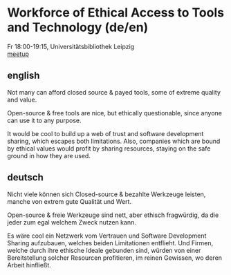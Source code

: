 # Workforce of Ethical Access to Tools and Technology (de/en)

Fr 18:00-19:15, Universitätsbibliothek Leipzig  
[meetup](https://www.meetup.com/Workforce-of-Ethical-Access-to-Tools-and-Technology/)

## english

Not many can afford closed source & payed tools, some of extreme quality and value.

Open-source & free tools are nice, but ethically questionable, since anyone can use it to any purpose.

It would be cool to build up a web of trust and software development sharing, which escapes both limitations. Also, companies which are bound by ethical values would profit by sharing resources, staying on the safe ground in how they are used.

## deutsch

Nicht viele können sich Closed-source & bezahlte Werkzeuge leisten, manche von extrem gute Qualität und Wert.

Open-source & freie Werkzeuge sind nett, aber ethisch fragwürdig, da die jeder zum egal welchem Zweck nutzen kann.

Es wäre cool ein Netzwerk vom Vertrauen und Software Development Sharing aufzubauen, welches beiden Limitationen entflieht. Und Firmen, welche durch ihre ethische Ideale gebunden sind, würden von einer Bereitstellung solcher Resourcen profitieren, im reinen Gewissen, wo deren Arbeit hinfließt.
